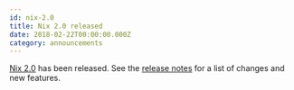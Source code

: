 ```yaml
---
id: nix-2.0
title: Nix 2.0 released
date: 2018-02-22T00:00:00.000Z
category: announcements
---
```


[Nix 2.0](/download) has been released. See the [release notes](/manual/nix/stable/release-notes/rl-2.0.html) for a list of changes and new features.
